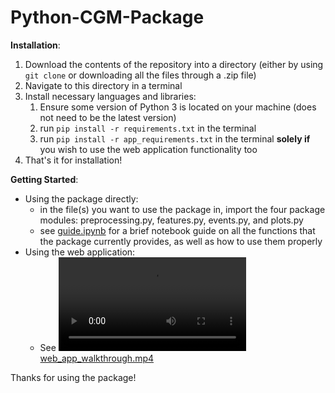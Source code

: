 # Python-CGM-Package

**Installation**:
1. Download the contents of the repository into a directory (either by using `git clone` or downloading all the files through a .zip file)
2. Navigate to this directory in a terminal
3. Install necessary languages and libraries:
    1. Ensure some version of Python 3 is located on your machine (does not need to be the latest version)
    2. run `pip install -r requirements.txt` in the terminal
    3. run `pip install -r app_requirements.txt` in the terminal **solely if** you wish to use the web application functionality too
4. That's it for installation!

**Getting Started**:
- Using the package directly:
    - in the file(s) you want to use the package in, import the four package modules: preprocessing.py, features.py, events.py, and plots.py
    - see [guide.ipynb](./guide.ipynb) for a brief notebook guide on all the functions that the package currently provides, as well as how to use them properly
- Using the web application:
    - See [![web_app_walkthrough.mp4](./web_app_walkthrough.mp4)](./web_app_walkthrough.mp4)

 Thanks for using the package!
